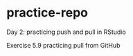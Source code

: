 # practice-repo

Day 2: practicing push and pull in RStudio  

Exercise 5.9 practicing pull from GitHub
